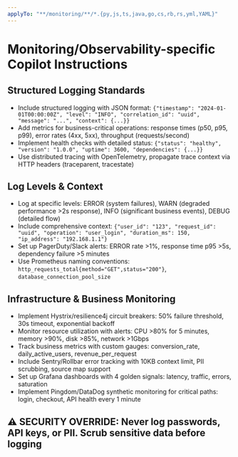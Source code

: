 ```yaml
---
applyTo: "**/monitoring/**/*.{py,js,ts,java,go,cs,rb,rs,yml,YAML}"
---
```


# Monitoring/Observability-specific Copilot Instructions

## Structured Logging Standards

- Include structured logging with JSON format: `{"timestamp": "2024-01-01T00:00:00Z", "level": "INFO", "correlation_id": "uuid", "message": "...", "context": {...}}`
- Add metrics for business-critical operations: response times (p50, p95, p99), error rates (4xx, 5xx), throughput (requests/second)
- Implement health checks with detailed status: `{"status": "healthy", "version": "1.0.0", "uptime": 3600, "dependencies": {...}}`
- Use distributed tracing with OpenTelemetry, propagate trace context via HTTP headers (traceparent, tracestate)

## Log Levels & Context

- Log at specific levels: ERROR (system failures), WARN (degraded performance >2s response), INFO (significant business events), DEBUG (detailed flow)
- Include comprehensive context: `{"user_id": "123", "request_id": "uuid", "operation": "user_login", "duration_ms": 150, "ip_address": "192.168.1.1"}`
- Set up PagerDuty/Slack alerts: ERROR rate >1%, response time p95 >5s, dependency failure >5 minutes
- Use Prometheus naming conventions: `http_requests_total{method="GET",status="200"}`, `database_connection_pool_size`

## Infrastructure & Business Monitoring

- Implement Hystrix/resilience4j circuit breakers: 50% failure threshold, 30s timeout, exponential backoff
- Monitor resource utilization with alerts: CPU >80% for 5 minutes, memory >90%, disk >85%, network >1Gbps
- Track business metrics with custom gauges: conversion_rate, daily_active_users, revenue_per_request
- Include Sentry/Rollbar error tracking with 10KB context limit, PII scrubbing, source map support
- Set up Grafana dashboards with 4 golden signals: latency, traffic, errors, saturation
- Implement Pingdom/DataDog synthetic monitoring for critical paths: login, checkout, API health every 1 minute

## ⚠️ SECURITY OVERRIDE: Never log passwords, API keys, or PII. Scrub sensitive data before logging
